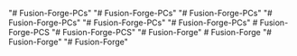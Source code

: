"# Fusion-Forge-PCs" 
"# Fusion-Forge-PCs" 
"# Fusion-Forge-PCs" 
"# Fusion-Forge-PCs" 
"# Fusion-Forge-PCs" 
"# Fusion-Forge-PCs" 
#   F u s i o n - F o r g e - P C S  
 "# Fusion-Forge-PCS" 
"# Fusion-Forge" 
#   F u s i o n - F o r g e  
 "# Fusion-Forge" 
"# Fusion-Forge" 
